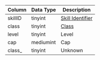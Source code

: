 | Column  | Data Type | Description                                                                  |
| ------- | --------- | ---------------------------------------------------------------------------- |
| skillID | tinyint   | [Skill Identifier](https://eqemu.gitbook.io/server/categories/player/skills) |
| class   | tinyint   | [Class](https://eqemu.gitbook.io/server/categories/player/class-list)        |
| level   | tinyint   | Level                                                                        |
| cap     | mediumint | Cap                                                                          |
| class_  | tinyint   | Unknown                                                                      |